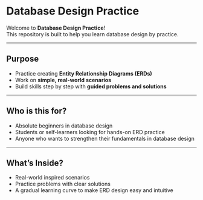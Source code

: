 # Database Design Practice

Welcome to **Database Design Practice**!  
This repository is built to help you learn database design by practice.

---

## Purpose
- Practice creating **Entity Relationship Diagrams (ERDs)**  
- Work on **simple, real-world scenarios**  
- Build skills step by step with **guided problems and solutions**  

---

## Who is this for?
- Absolute beginners in database design  
- Students or self-learners looking for hands-on ERD practice  
- Anyone who wants to strengthen their fundamentals in database design  

---

## What’s Inside?
- Real-world inspired scenarios  
- Practice problems with clear solutions  
- A gradual learning curve to make ERD design easy and intuitive  
